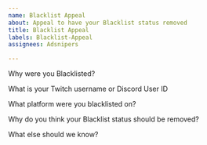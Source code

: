```yaml
---
name: Blacklist Appeal
about: Appeal to have your Blacklist status removed
title: Blacklist Appeal
labels: Blacklist-Appeal
assignees: Adsnipers

---
```


Why were you Blacklisted?

What is your Twitch username or Discord User ID

What platform were you blacklisted on?

Why do you think your Blacklist status should be removed?

What else should we know?
